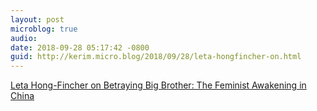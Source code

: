 ```yaml
---
layout: post
microblog: true
audio: 
date: 2018-09-28 05:17:42 -0800
guid: http://kerim.micro.blog/2018/09/28/leta-hongfincher-on.html
---
```

[Leta Hong-Fincher on Betraying Big Brother: The Feminist Awakening in China](https://jezebel.com/feminism-as-a-global-solidarity-movement-leta-hong-fin-1829180875)
